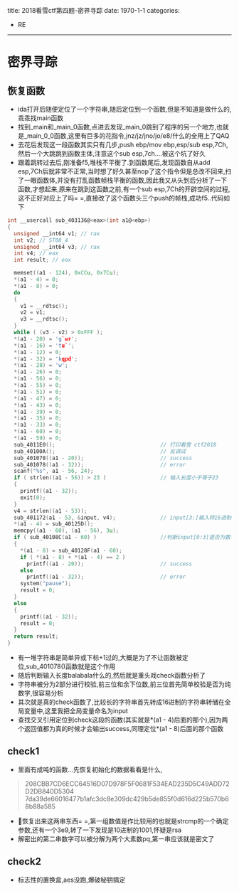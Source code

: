 title: 2018看雪ctf第四题-密界寻踪
date: 1970-1-1
categories:
- RE
---

# 密界寻踪

## 恢复函数

- ida打开后随便定位了一个字符串,随后定位到一个函数,但是不知道是做什么的,乖乖找main函数
- 找到_main和_main_0函数,点进去发现_main_0跳到了程序的另一个地方,也就是_main_0_0函数,这里有巨多的花指令,jnz/jz/jno/jo/e8/什么的全用上了QAQ
- 去花后发现这一段函数其实只有几步,push ebp/mov ebp,esp/sub esp,7Ch,然后一个大跳跳到函数主体,注意这个sub esp,7ch....被这个坑了好久
- 跟着跳转过去后,刚准备f5,堆栈不平衡了.到函数尾后,发现函数自从add esp,7Ch后就非常不正常,当时想了好久甚至nop了这个指令但是总改不回来,扫了一眼函数体,并没有打乱函数帧栈平衡的函数,因此我又从头到后分析了一下函数,才想起来,原来在跳到这函数之前,有一个sub esp,7Ch的开辟空间的过程,这不正好对应上了吗= =,直接改了这个函数头三个push的帧栈,成功f5..代码如下

```c
int __usercall sub_403136@<eax>(int a1@<ebp>)
{
  unsigned __int64 v1; // rax
  int v2; // ST08_4
  unsigned __int64 v3; // rax
  int v4; // eax
  int result; // eax

  memset((a1 - 124), 0xCCu, 0x7Cu);
  *(a1 - 4) = 0;
  *(a1 - 8) = 0;
  do
  {
    v1 = __rdtsc();
    v2 = v1;
    v3 = __rdtsc();
  }
  while ( (v3 - v2) > 0xFFF );
  *(a1 - 20) = 'g`wr';
  *(a1 - 16) = 'tu`';
  *(a1 - 12) = 0;
  *(a1 - 32) = 'kqpd';
  *(a1 - 28) = 'w';
  *(a1 - 26) = 0;
  *(a1 - 56) = 0;
  *(a1 - 55) = 0;
  *(a1 - 51) = 0;
  *(a1 - 47) = 0;
  *(a1 - 43) = 0;
  *(a1 - 39) = 0;
  *(a1 - 35) = 0;
  *(a1 - 33) = 0;
  *(a1 - 60) = 0;
  *(a1 - 59) = 0;
  sub_4011E0();                                 // 打印看雪 ctf2018
  sub_40100A();                                 // 反调试
  sub_401078((a1 - 20));                        // success
  sub_401078((a1 - 32));                        // error
  scanf("%s", a1 - 56, 24);
  if ( strlen((a1 - 56)) > 23 )                 // 输入长度小于等于23
  {
    printf((a1 - 32));
    exit(0);
  }
  v4 = strlen((a1 - 53));
  sub_401172(a1 - 53, &input, v4);              // input[3:]输入转16进制
  *(a1 - 4) = sub_40125D();
  memcpy((a1 - 60), (a1 - 56), 3u);
  if ( sub_40108C(a1 - 60) )                    //判断input[0:3]是否为数字
  {
    *(a1 - 8) = sub_40128F(a1 - 60);
    if ( *(a1 - 8) + *(a1 - 4) == 2 )
      printf((a1 - 20));                        // success
    else
      printf((a1 - 32));                        // error
    system("pause");
    result = 0;
  }
  else
  {
    printf((a1 - 32));
    result = 0;
  }
  return result;
}
```

- 有一堆字符串是简单异或下标+1过的,大概是为了不让函数被定位,sub_401078()函数就是这个作用
- 随后判断输入长度balabala什么的,然后就是重头戏check函数分析了
- 字符串被分为2部分进行校验,前三位和余下位数,前三位首先简单校验是否为纯数字,很容易分析
- 其次就是真的check函数了,比较长的字符串首先转成16进制的字符串转储在全局变量中,这里我把全局变量命名为input
- 查找交叉引用定位到check这段的函数(其实就是*(a1 - 4)后面的那个),因为两个返回值都为真的时候才会输出success,同理定位*(a1 - 8)后面的那个函数
  
## check1

- 里面有成吨的函数...先恢复初始化的数据看看是什么,
  
> 208CBB7CD6ECC64516D07D978F5F0681F534EAD235D5C49ADD72D2DB840D5304
> 7da39de66016477b1afc3dc8e309dc429b5de855f0d616d225b570b68b88a585

- 恢复出来这两串东西= =,第一组数值是作比较用的也就是strcmp的一个确定参数,还有一个3e9,转了一下发现是10进制的1001,怀疑是rsa
- 解密出的第二串数字可以被分解为两个大素数pq,第一串应该就是密文了
  
## check2 

- 标志性的置换盒,aes没跑,爆破秘钥搞定